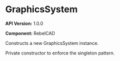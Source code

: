 # GraphicsSystem

**API Version:** 1.0.0

**Component:** RebelCAD

Constructs a new GraphicsSystem instance.

Private constructor to enforce the singleton pattern.

